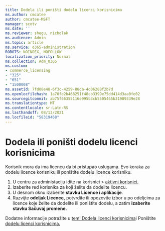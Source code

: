 ```yaml
---
title: Dodela ili poništi dodelu licenci korisnicima
ms.author: cmcatee
author: cmcatee-MSFT
manager: scotv
ms.date: ''
ms.reviewer: shegu, nicholak
ms.audience: Admin
ms.topic: article
ms.service: o365-administration
ROBOTS: NOINDEX, NOFOLLOW
localization_priority: Normal
ms.collection: Adm_O365
ms.custom:
- commerce_licensing
- "325"
- "651"
- "1500008"
ms.assetid: 7fd08e48-6f3c-4259-88da-4d06288f2b7d
ms.openlocfilehash: 1a70fe2b468251f48eb3399e75dd414d3aa0fe02
ms.sourcegitcommit: ab75f66355116e995b3cb5505465b31989339e28
ms.translationtype: MT
ms.contentlocale: sr-Latn-RS
ms.lasthandoff: 08/13/2021
ms.locfileid: "58319468"
---
```

# <a name="assign-or-unassign-licenses-to-users"></a>Dodela ili poništi dodelu licenci korisnicima

Korisnik mora da ima licencu da bi pristupao uslugama. Evo koraka za dodelu licence korisniku ili poništite dodelu licence korisniku.
  
1. U centru za administaciju idite na korisnici  \> [aktivni korisnici.](https://go.microsoft.com/fwlink/p/?linkid=834822)
2. Izaberite red korisnika za koji želite da dodelite licencu.
3. U desnom oknu izaberite **stavku Licence i aplikacije**.
4. Razvijte **odeljak Licence,** potvrdite ili opozovite izbor u po odeljcima za licence koje želite da dodelite ili poništite dodelu, a zatim **izaberite stavku Sačuvaj promene.**

Dodatne informacije potražite u [temi Dodela licenci korisnicima](https://docs.microsoft.com/microsoft-365/admin/manage/assign-licenses-to-users)i Poništite [dodelu licenci korisnicima.](https://docs.microsoft.com/microsoft-365/admin/manage/remove-licenses-from-users)